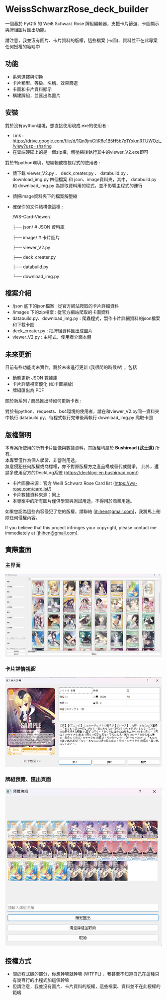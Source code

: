 # WeissSchwarzRose_deck_builder

一個基於 PyQt5 的 Weiß Schwarz Rose 牌組編輯器，支援卡片篩選、卡圖顯示與牌組圖片匯出功能。

請注意，我並沒有圖片、卡片資料的版權，這些檔案 (卡圖)、資料並不在此專案任何授權的範疇中

## 功能
- 系列選擇與切換
- 卡片類型、等級、名稱、效果篩選
- 卡圖和卡片資料顯示
- 構建牌組，並匯出為圖片

## 安裝
對於沒有python環境，想直接使用現成.exe的使用者 : 
- Link : https://drive.google.com/file/d/1Qn9jmCfiR6e1B5H5b7p1YxkmRTUWOzi_/view?usp=sharing
- 在雲端硬碟上的是一個zip檔，解壓縮後執行其中的viewer_V2.exe即可

對於有python環境，想編輯或檢視程式的使用者 : 
- 請下載 viewer_V2.py 、 deck_creater.py 、 databuild.py 、 download_img.py 四個檔案 和 json、image資料夾，其中， databuild.py 和 download_img.py 為抓取資料用的程式，並不影響主程式的運行
- 請把image資料夾下的檔案解壓縮
- 確保你的文件結構像這樣 :

  /WS-Card-Viewer/
  
  ├── json/            # JSON 資料庫
  
  ├── image/           # 卡片圖片
  
  ├── viewer_V2.py
  
  ├── deck_creater.py
  
  ├── databuild.py
  
  └── download_img.py



## 檔案介紹
- /json 底下的json檔案 : 從官方網站爬取的卡片詳細資料
- /images 下的zip檔案 : 從官方網站爬取的卡圖資料
- databuild.py、download_img.py : 爬蟲程式，製作卡片詳細資料的json檔案和下載卡圖
- deck_creater.py : 把牌組資料匯出成圖片
- viewer_V2.py : 主程式，使用者介面本體

## 未來更新
目前有些功能尚未實作，將於未來進行更新 (我很閒的時候W) ，包括
- 動態更新 JSON 數據庫
- 卡片詳情視窗優化 (如卡圖縮放)
- 牌組匯出為 PDF

關於新系列 / 商品推出時如何更新卡表 : 

對於有python、requests、bs4環境的使用者，請在和viewer_V2.py同一資料夾中執行 databuild.py，待程式執行完畢後再執行 download_img.py 爬取卡圖

## 版權聲明

本專案所使用的所有卡片圖像與數據資料，其版權均屬於 **Bushiroad (武士道)** 所有。  
本專案僅作為個人學習、非營利用途，  
無意侵犯任何版權或商標權，亦不對原版權方之產品構成替代或競爭。
此外，還請多使用官方的DeckLog系統 (https://decklog-en.bushiroad.com/)

- 卡片圖像來源：官方 Weiß Schwarz Rose Card list (https://ws-rose.com/cardlist/)
- 卡片數據資料來源：同上
- 本專案中的所有圖片僅供學習與測試用途，不得用於商業用途。

如果您認為這些內容侵犯了您的版權，請聯絡 [jhihen@gmail.com]，我將馬上刪除任何侵權內容。

If you believe that this project infringes your copyright, please contact me immediately at [jhihen@gmail.com].

## 實際畫面
### 主界面
![主頁面](assets/mainpage.png)

### 卡片詳情視窗
![卡片資訊](assets/cardpage.png)

### 牌組預覽、匯出頁面
![牌組預覽、匯出](assets/exportpage.png)

## 授權方式
- 關於程式碼的部分，你想幹嘛就幹嘛 (WTFPL) ，我甚至不知道自己在這種只有幾百行的小程式加這個幹嘛
- 但請注意，我並沒有圖片、卡片資料的版權，這些檔案、資料並不在此授權的範疇
